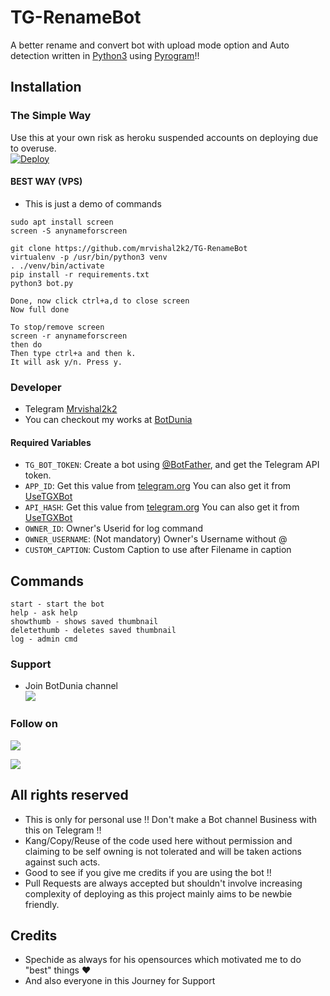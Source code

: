 # TG-RenameBot

A better rename and convert bot with upload mode option
and Auto detection written in [Python3](https://www.python.org)
using [Pyrogram](https://docs.pyrogram.org)!!

## Installation

### The Simple Way

Use this at your own risk as heroku suspended accounts on deploying due to overuse.
</br>
[![Deploy](https://www.herokucdn.com/deploy/button.svg)](https://heroku.com/deploy)

#### BEST WAY (VPS)

- This is just a demo of commands

```
sudo apt install screen
screen -S anynameforscreen

git clone https://github.com/mrvishal2k2/TG-RenameBot
virtualenv -p /usr/bin/python3 venv
. ./venv/bin/activate
pip install -r requirements.txt
python3 bot.py

Done, now click ctrl+a,d to close screen
Now full done

To stop/remove screen
screen -r anynameforscreen
then do
Then type ctrl+a and then k.
It will ask y/n. Press y.
```

### Developer

- Telegram [Mrvishal2k2](https://t.me/Mrvishal_2k2)
- You can checkout my works at [BotDunia](https://t.me/BotDunia)

#### Required Variables

- `TG_BOT_TOKEN`: Create a bot using [@BotFather](https://telegram.dog/BotFather), and get the Telegram API token.
- `APP_ID`: Get this value from [telegram.org](https://my.telegram.org/apps)
  You can also get it from [UseTGXBot](https://t.me/UseTGXBot)
- `API_HASH`: Get this value from [telegram.org](https://my.telegram.org/apps)
  You can also get it from [UseTGXBot](https://t.me/UseTGXBot)
- `OWNER_ID`: Owner's Userid for log command
- `OWNER_USERNAME`: (Not mandatory) Owner's Username without @
- `CUSTOM_CAPTION`: Custom Caption to use after Filename in caption

## Commands

```text
start - start the bot
help - ask help
showthumb - shows saved thumbnail
deletethumb - deletes saved thumbnail
log - admin cmd
```

### Support

- Join BotDunia channel
  </br>
  <a href="https://t.me/BotDunia"><img src="https://img.shields.io/badge/Telegram-2CA5E0?style=for-the-badge&logo=telegram&logoColor=white"></a>

### Follow on

<p align="left">
<a href="https://github.com/Mrvishal2k2"><img src="https://img.shields.io/badge/GitHub-Follow%20on%20GitHub-inactive.svg?logo=github"></a>

</p>
<p align="left">
<a href="https://twitter.com/Mrvishal2k2"><img src="https://img.shields.io/badge/Twitter-Follow%20on%20Twitter-informational.svg?logo=twitter"></a>
</p>

## All rights reserved

- This is only for personal use !! Don't make a Bot channel Business with this on Telegram !!
- Kang/Copy/Reuse of the code used here without permission and claiming to be self owning is not tolerated and will be taken actions against such acts.
- Good to see if you give me credits if you are using the bot !!
- Pull Requests are always accepted but shouldn't involve increasing complexity of deploying as this project mainly aims to be newbie friendly.

## Credits

- Spechide as always for his opensources which motivated me to do "best" things ❤️
- And also everyone in this Journey for Support
